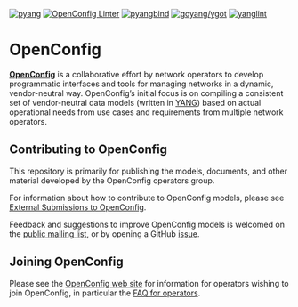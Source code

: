 [![pyang](https://storage.googleapis.com/openconfig/compatibility-badges/openconfig-public:pyang.svg)](https://storage.googleapis.com/openconfig/compatibility-badges/openconfig-public:pyang.html)
[![OpenConfig Linter](https://storage.googleapis.com/openconfig/compatibility-badges/openconfig-public:oc-pyang.svg)](https://storage.googleapis.com/openconfig/compatibility-badges/openconfig-public:oc-pyang.html)
[![pyangbind](https://storage.googleapis.com/openconfig/compatibility-badges/openconfig-public:pyangbind.svg)](https://storage.googleapis.com/openconfig/compatibility-badges/openconfig-public:pyangbind.html)
[![goyang/ygot](https://storage.googleapis.com/openconfig/compatibility-badges/openconfig-public:goyang-ygot.svg)](https://storage.googleapis.com/openconfig/compatibility-badges/openconfig-public:goyang-ygot.html)
[![yanglint](https://storage.googleapis.com/openconfig/compatibility-badges/openconfig-public:yanglint.svg)](https://storage.googleapis.com/openconfig/compatibility-badges/openconfig-public:yanglint.html)

# OpenConfig
[**OpenConfig**](http://www.openconfig.net) is a collaborative effort by network
operators to develop programmatic interfaces and tools for managing networks in
a dynamic, vendor-neutral way.  OpenConfig’s initial focus is on compiling a
consistent set of vendor-neutral data models (written in
[YANG](http://datatracker.ietf.org/doc/rfc6020/)) based on actual operational
needs from use cases and requirements from multiple network operators.

## Contributing to OpenConfig

This repository is primarily for publishing the models, documents, and other
material developed by the OpenConfig operators group.


For information about how to contribute to OpenConfig models, please
see [External Submissions to OpenConfig](doc/contributions-guide.md).

Feedback and suggestions to improve OpenConfig models is welcomed on the
[public mailing list](https://groups.google.com/forum/?hl=en#!forum/netopenconfig),
or by opening a GitHub [issue](https://github.com/openconfig/public/issues).

## Joining OpenConfig

Please see the [OpenConfig web site](http://www.openconfig.net) for information
for operators wishing to join OpenConfig, in particular the
[FAQ for operators](http://openconfig.net/docs/faq-for-operators/).

